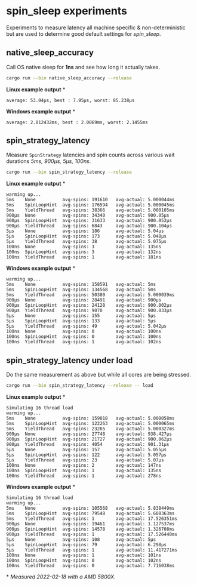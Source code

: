 # spin_sleep experiments
Experiments to measure latency all machine specific & non-deterministic but are used to determine
good default settings for _spin_sleep_.

## native_sleep_accuracy
Call OS native sleep for **1ns** and see how long it actually takes.

```sh
cargo run --bin native_sleep_accuracy --release
```

**Linux example output** *
```
average: 53.04µs, best : 7.95µs, worst: 85.238µs
```

**Windows example output** *
```
average: 2.012432ms, best : 2.0069ms, worst: 2.1455ms
```

## spin_strategy_latency
Measure `SpinStrategy` latencies and spin counts across various wait durations
_5ms, 900µs, 5µs, 100ns_.

```sh
cargo run --bin spin_strategy_latency --release
```

**Linux example output** *
```
warming up...
5ms    None          avg-spins: 191610   avg-actual: 5.000044ms
5ms    SpinLoopHint  avg-spins: 176594   avg-actual: 5.000045ms
5ms    YieldThread   avg-spins: 38366    avg-actual: 5.000105ms
900µs  None          avg-spins: 34340    avg-actual: 900.05µs
900µs  SpinLoopHint  avg-spins: 31633    avg-actual: 900.052µs
900µs  YieldThread   avg-spins: 6843     avg-actual: 900.104µs
5µs    None          avg-spins: 186      avg-actual: 5.04µs
5µs    SpinLoopHint  avg-spins: 173      avg-actual: 5.048µs
5µs    YieldThread   avg-spins: 38       avg-actual: 5.075µs
100ns  None          avg-spins: 3        avg-actual: 135ns
100ns  SpinLoopHint  avg-spins: 3        avg-actual: 132ns
100ns  YieldThread   avg-spins: 1        avg-actual: 181ns
```

**Windows example output** *
```
warming up...
5ms    None          avg-spins: 158591   avg-actual: 5ms
5ms    SpinLoopHint  avg-spins: 134568   avg-actual: 5ms
5ms    YieldThread   avg-spins: 50380    avg-actual: 5.000039ms
900µs  None          avg-spins: 28491    avg-actual: 900µs
900µs  SpinLoopHint  avg-spins: 24128    avg-actual: 900.002µs
900µs  YieldThread   avg-spins: 9070     avg-actual: 900.033µs
5µs    None          avg-spins: 155      avg-actual: 5µs
5µs    SpinLoopHint  avg-spins: 133      avg-actual: 5µs
5µs    YieldThread   avg-spins: 49       avg-actual: 5.042µs
100ns  None          avg-spins: 0        avg-actual: 100ns
100ns  SpinLoopHint  avg-spins: 0        avg-actual: 100ns
100ns  YieldThread   avg-spins: 1        avg-actual: 102ns
```

## spin_strategy_latency under load
Do the same measurement as above but while all cores are being stressed.

```sh
cargo run --bin spin_strategy_latency --release -- load
```

**Linux example output** *
```
Simulating 16 thread load
warming up...
5ms    None          avg-spins: 159018   avg-actual: 5.000058ms
5ms    SpinLoopHint  avg-spins: 122263   avg-actual: 5.000065ms
5ms    YieldThread   avg-spins: 23265    avg-actual: 5.000327ms
900µs  None          avg-spins: 27748    avg-actual: 938.427µs
900µs  SpinLoopHint  avg-spins: 21727    avg-actual: 900.062µs
900µs  YieldThread   avg-spins: 4054     avg-actual: 901.31µs
5µs    None          avg-spins: 157      avg-actual: 5.055µs
5µs    SpinLoopHint  avg-spins: 122      avg-actual: 5.057µs
5µs    YieldThread   avg-spins: 23       avg-actual: 5.07µs
100ns  None          avg-spins: 2        avg-actual: 147ns
100ns  SpinLoopHint  avg-spins: 1        avg-actual: 135ns
100ns  YieldThread   avg-spins: 1        avg-actual: 278ns
```

**Windows example output** *
```
Simulating 16 thread load
warming up...
5ms    None          avg-spins: 105568   avg-actual: 5.838449ms
5ms    SpinLoopHint  avg-spins: 79548    avg-actual: 5.608363ms
5ms    YieldThread   avg-spins: 1        avg-actual: 17.526351ms
900µs  None          avg-spins: 19461    avg-actual: 1.127537ms
900µs  SpinLoopHint  avg-spins: 14578    avg-actual: 1.326708ms
900µs  YieldThread   avg-spins: 1        avg-actual: 17.526448ms
5µs    None          avg-spins: 108      avg-actual: 5µs
5µs    SpinLoopHint  avg-spins: 79       avg-actual: 6.298µs
5µs    YieldThread   avg-spins: 1        avg-actual: 11.417271ms
100ns  None          avg-spins: 1        avg-actual: 101ns
100ns  SpinLoopHint  avg-spins: 0        avg-actual: 102ns
100ns  YieldThread   avg-spins: 0        avg-actual: 7.716038ms
```

\* _Measured 2022-02-18 with a AMD 5800X_.
